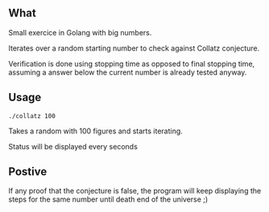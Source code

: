 ## What

Small exercice in Golang with big numbers.

Iterates over a random starting number to check against Collatz conjecture.

Verification is done using stopping time as opposed to final stopping time, assuming a answer below the current number is already tested anyway.

## Usage

```
./collatz 100
```

Takes a random with 100 figures and starts iterating.

Status will be displayed every seconds

## Postive

If any proof that the conjecture is false, the program will keep displaying the steps for the same number until death end of the universe ;)
